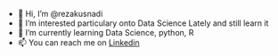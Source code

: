 - 👋 Hi, I’m @rezakusnadi
- 👀 I’m interested particulary onto Data Science Lately and still learn it
- 🌱 I’m currently learning Data Science, python, R
- 📫 You can reach me on [Linkedin](https://www.linkedin.com/in/rezakusnadi/)

<!---
rezakusnadi/rezakusnadi is a ✨ special ✨ repository because its `README.md` (this file) appears on your GitHub profile.
You can click the Preview link to take a look at your changes.
--->
